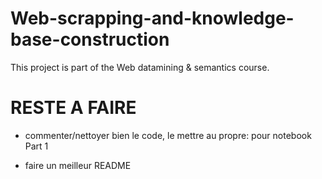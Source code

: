 # Web-scrapping-and-knowledge-base-construction
This project is part of the Web datamining &amp; semantics course.


# RESTE A FAIRE

- commenter/nettoyer bien le code, le mettre au propre: pour notebook Part 1 

- faire un meilleur README